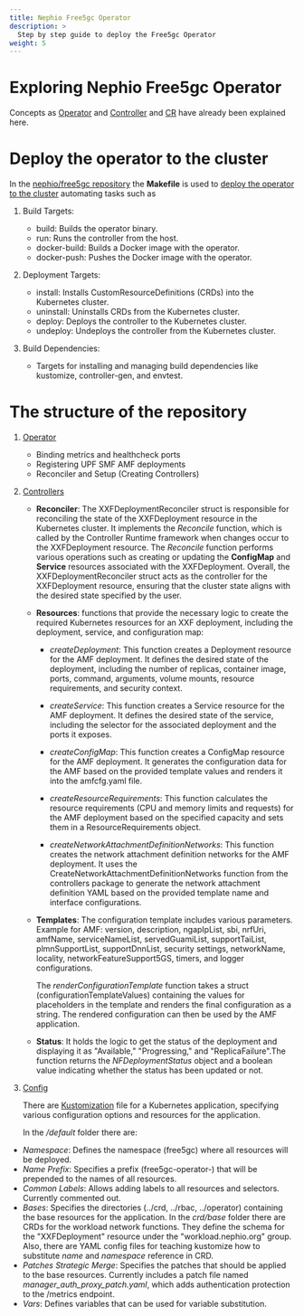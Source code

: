```yaml
---
title: Nephio Free5gc Operator
description: >
  Step by step guide to deploy the Free5gc Operator
weight: 5
---
```


Exploring Nephio Free5gc Operator
=================================

Concepts as [Operator](https://github.com/nephio-project/docs/blob/main/glossary.md#operator) and [Controller](https://github.com/nephio-project/docs/blob/main/glossary.md#controller) and [CR](https://github.com/nephio-project/docs/blob/main/glossary.md#custom-resource) have already been explained here.

# Deploy the operator to the cluster

In the [nephio/free5gc repository](https://github.com/nephio-project/free5gc) the **Makefile** is used to [deploy the operator to the cluster](https://github.com/nephio-project/free5gc/tree/main#getting-started) automating tasks such as 

1. Build Targets:
    * build: Builds the operator binary.
    * run: Runs the controller from the host.
    * docker-build: Builds a Docker image with the operator.
    * docker-push: Pushes the Docker image with the operator.

2. Deployment Targets:
    * install: Installs CustomResourceDefinitions (CRDs) into the Kubernetes cluster.
    * uninstall: Uninstalls CRDs from the Kubernetes cluster.
    * deploy: Deploys the controller to the Kubernetes cluster.
    * undeploy: Undeploys the controller from the Kubernetes cluster.

3. Build Dependencies:
    * Targets for installing and managing build dependencies like kustomize, controller-gen, and envtest.


# The structure of the repository

1. [Operator](https://github.com/nephio-project/free5gc/tree/main/free5gc-operator)
    * Binding metrics and healthcheck ports
    * Registering UPF SMF AMF deployments
    * Reconciler and Setup (Creating Controllers)


2. [Controllers](https://github.com/nephio-project/free5gc/tree/main/controllers)
    * **Reconciler**: The XXFDeploymentReconciler struct is responsible for reconciling the state of the XXFDeployment resource in the Kubernetes cluster. It implements the *Reconcile* function, which is called by the Controller Runtime framework when changes occur to the XXFDeployment resource. The *Reconcile* function performs various operations such as creating or updating the **ConfigMap** and **Service** resources associated with the XXFDeployment.
    Overall, the XXFDeploymentReconciler struct acts as the controller for the XXFDeployment resource, ensuring that the cluster state aligns with the desired state specified by the user.

    * **Resources**: functions that provide the necessary logic to create the required Kubernetes resources for an XXF deployment, including the deployment, service, and configuration map: 
        * *createDeployment*: This function creates a Deployment resource for the AMF deployment. It defines the desired state of the deployment, including the number of replicas, container image, ports, command, arguments, volume mounts, resource requirements, and security context.

        * *createService*: This function creates a Service resource for the AMF deployment. It defines the desired state of the service, including the selector for the associated deployment and the ports it exposes.

        * *createConfigMap*: This function creates a ConfigMap resource for the AMF deployment. It generates the configuration data for the AMF based on the provided template values and renders it into the amfcfg.yaml file.

        * *createResourceRequirements*: This function calculates the resource requirements (CPU and memory limits and requests) for the AMF deployment based on the specified capacity and sets them in a ResourceRequirements object.

        * *createNetworkAttachmentDefinitionNetworks*: This function creates the network attachment definition networks for the AMF deployment. It uses the CreateNetworkAttachmentDefinitionNetworks function from the controllers package to generate the network attachment definition YAML based on the provided template name and interface configurations.
    * **Templates**: The configuration template includes various parameters. Example for AMF: version, description, ngapIpList, sbi, nrfUri, amfName, serviceNameList, servedGuamiList, supportTaiList, plmnSupportList, supportDnnList, security settings, networkName, locality, networkFeatureSupport5GS, timers, and logger configurations.

        The *renderConfigurationTemplate* function takes a struct (configurationTemplateValues) containing the values for placeholders in the template and renders the final configuration as a string. The rendered configuration can then be used by the AMF application.

    * **Status**: It holds the logic to get the status of the deployment and displaying it as "Available," "Progressing," and "ReplicaFailure".The function returns the *NFDeploymentStatus* object and a boolean value indicating whether the status has been updated or not.

3. [Config](https://github.com/nephio-project/free5gc/tree/main/config)

    There are [Kustomization](https://github.com/kubernetes-sigs/kustomize) file for a Kubernetes application, specifying various configuration options and resources for the application.

    In the */default* folder there are:
* *Namespace*: Defines the namespace (free5gc) where all resources will be deployed.
* *Name Prefix*: Specifies a prefix (free5gc-operator-) that will be prepended to the names of all resources.
* *Common Labels*: Allows adding labels to all resources and selectors. Currently commented out.
* *Bases*: Specifies the directories (../crd, ../rbac, ../operator) containing the base resources for the application.
    In the *crd/base* folder there are CRDs for the workload network functions. They define the schema for the "XXFDeployment" resource under the "workload.nephio.org" group. Also, there are YAML config files for teaching kustomize how to substitute *name* and *namespace* reference in CRD.
* *Patches Strategic Merge*: Specifies the patches that should be applied to the base resources.
    Currently includes a patch file named *manager_auth_proxy_patch.yaml*, which adds authentication protection to the /metrics endpoint.
* *Vars*: Defines variables that can be used for variable substitution.
    
